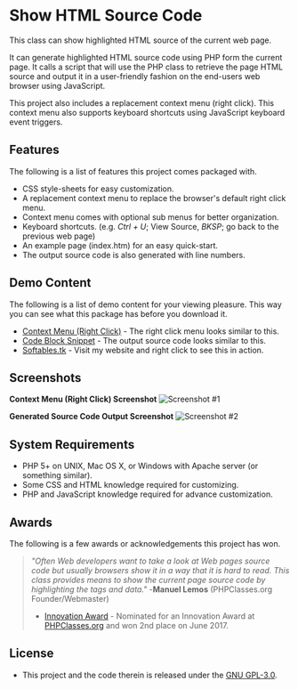 # Show HTML Source Code
This class can show highlighted HTML source of the current web page.

It can generate highlighted HTML source code using PHP form the current page. It calls a script that will use the PHP class to retrieve the page HTML source and output it in a user-friendly fashion on the end-users web browser using JavaScript.

This project also includes a replacement context menu (right click). This context menu also supports keyboard shortcuts using JavaScript keyboard event triggers.

## Features
The following is a list of features this project comes packaged with.
 * CSS style-sheets for easy customization.
 * A replacement context menu to replace the browser's default right click menu.
 * Context menu comes with optional sub menus for better organization.
 * Keyboard shortcuts. (e.g. _Ctrl + U_; View Source, _BKSP_; go back to the previous web page)
 * An example page (index.htm) for an easy quick-start.
 * The output source code is also generated with line numbers.
 
## Demo Content
The following is a list of demo content for your viewing pleasure. This way you can see what this package has before you download it.
 * [Context Menu (Right Click)](https://codepen.io/demondevin/pen/oYPGxb) - The right click menu looks similar to this.
 * [Code Block Snippet](https://codepen.io/demondevin/pen/pNqpQE) - The output source code looks similar to this.
 * [Softables.tk](http://softables.tk/) - Visit my website and right click to see this in action.
 
 ## Screenshots
**Context Menu (Right Click) Screenshot**
 ![Screenshot #1](https://www.phpclasses.org/browse/view/image/format/screenshot/file/145160/name/screenshot-01.png "Demo Screenshot 1") 
 
 **Generated Source Code Output Screenshot**
 ![Screenshot #2](https://www.phpclasses.org/browse/view/image/format/screenshot/file/145161/name/screenshot-02.png "Demo Screenshot 2")
  
## System Requirements
* PHP 5+ on UNIX, Mac OS X, or Windows with Apache server (or something similar).
* Some CSS and HTML knowledge required for customizing.
* PHP and JavaScript knowledge required for advance customization.

 [R1]: http://portableapps.com/download

## Awards
The following is a few awards or acknowledgements this project has won.
> _"Often Web developers want to take a look at Web pages source code but usually browsers show it in a way that it is hard to read. This class provides means to show the current page source code by highlighting the tags and data."_
> -**Manuel Lemos** (PHPClasses.org Founder/Webmaster)
> * [Innovation Award](https://www.phpclasses.org/package/10347-PHP-Show-highlighted-HTML-source-of-the-current-page.html) - Nominated for an Innovation Award at [PHPClasses.org](https://www.phpclasses.org/) and won 2nd place on June 2017.
   
## License
* This project and the code therein is released under the [GNU GPL-3.0](https://opensource.org/licenses/GPL-3.0).
 